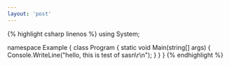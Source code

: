```yaml
---
layout: 'post'
---
```


{% highlight csharp linenos %}
using System;

namespace Example {
    class Program {
        static void Main(string[] args) {
            Console.WriteLine("hello, this is test of sasn\r\n");
        }
    }
}
{% endhighlight %}